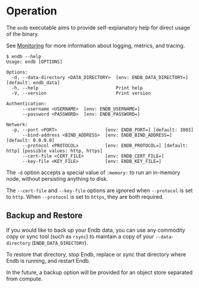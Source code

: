 # Operation

The `endb` executable aims to provide self-explanatory help
for direct usage of the binary.

See [Monitoring](monitoring.md) for more information about logging,
metrics, and tracing.

```
$ endb --help
Usage: endb [OPTIONS]

Options:
  -d, --data-directory <DATA_DIRECTORY>  [env: ENDB_DATA_DIRECTORY=] [default: endb_data]
  -h, --help                             Print help
  -V, --version                          Print version

Authentication:
      --username <USERNAME>  [env: ENDB_USERNAME=]
      --password <PASSWORD>  [env: ENDB_PASSWORD=]

Network:
  -p, --port <PORT>                  [env: ENDB_PORT=] [default: 3803]
      --bind-address <BIND_ADDRESS>  [env: ENDB_BIND_ADDRESS=] [default: 0.0.0.0]
      --protocol <PROTOCOL>          [env: ENDB_PROTOCOL=] [default: http] [possible values: http, https]
      --cert-file <CERT_FILE>        [env: ENDB_CERT_FILE=]
      --key-file <KEY_FILE>          [env: ENDB_KEY_FILE=]
```

The `-d` option accepts a special value of `:memory:` to run an in-memory node,
without persisting anything to disk.

The `--cert-file` and `--key-file` options are ignored when `--protocol` is set to `http`.
When `--protocol` is set to `https`, they are both required.

## Backup and Restore

If you would like to back up your Endb data, you can use any commodity copy or sync tool
(such as `rsync`) to maintain a copy of your `--data-directory` (`ENDB_DATA_DIRECTORY`).

To restore that directory, stop Endb, replace or sync that directory where Endb is running,
and restart Endb.

In the future, a backup option will be provided for an object store separated from compute.
